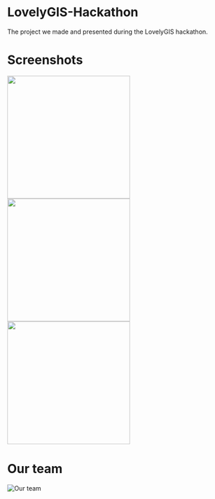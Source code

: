 # LovelyGIS-Hackathon
The project we made and presented during the LovelyGIS hackathon.

# Screenshots

<img src="https://preview.ibb.co/dfd4jm/menu.jpg" width="280">
<img src="https://image.ibb.co/j5WqPm/map.jpg" width="280">
<img src="https://preview.ibb.co/jpPic6/recommend.jpg" width="280">

# Our team
![Our team](https://preview.ibb.co/c5gJAR/weare.jpg)
